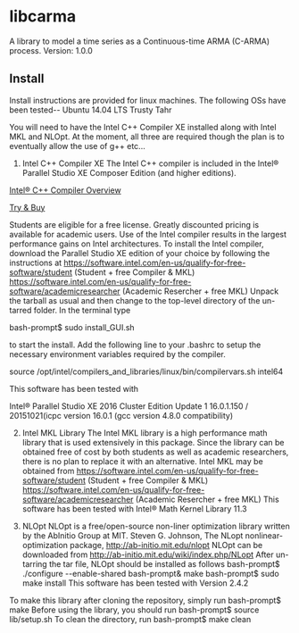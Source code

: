 # libcarma
A library to model a time series as a Continuous-time ARMA (C-ARMA) process.
Version: 1.0.0

Install
-------
Install instructions are provided for linux machines. The following OSs have been tested--
Ubuntu 14.04 LTS Trusty Tahr

You will need to have the Intel C++ Compiler XE installed along with Intel MKL and NLOpt. At the moment, all 
three are required though the plan is to eventually allow the use of g++ etc...

1. Intel C++ Compiler XE
The Intel C++ compiler is included in the Intel® Parallel Studio XE Composer Edition (and higher editions).

  [Intel® C++ Compiler Overview](https://software.intel.com/en-us/c-compilers/ipsxe)

  [Try & Buy](https://software.intel.com/en-us/intel-parallel-studio-xe/try-buy#buynow)

  Students are eligible for a free license. Greatly discounted pricing is available for academic users. Use of 
the Intel compiler results in the largest performance gains on Intel architectures. To install the Intel 
compiler, download the Parallel Studio XE edition of your choice by following the instructions at 
https://software.intel.com/en-us/qualify-for-free-software/student (Student + free Compiler & MKL)
https://software.intel.com/en-us/qualify-for-free-software/academicresearcher (Academic Resercher + free MKL)
Unpack the tarball as usual and then change to the top-level directory of the un-tarred folder. In the 
terminal type


bash-prompt$ sudo install_GUI.sh


to start the install. Add the following line to your .bashrc to setup the necessary environment variables 
required by the compiler.


source /opt/intel/compilers_and_libraries/linux/bin/compilervars.sh intel64


This software has been tested with


Intel® Parallel Studio XE 2016 Cluster Edition Update 1 16.0.1.150 / 20151021(icpc version 16.0.1 (gcc version 4.8.0 compatibility)

2. Intel MKL Library
The Intel MKL library is a high performance math library that is used extensively in this package. Since the 
library can be obtained free of cost by both students as well as academic researchers, there is no plan to 
replace it with an alternative. Intel MKL may be obtained from
https://software.intel.com/en-us/qualify-for-free-software/student (Student + free Compiler & MKL)
https://software.intel.com/en-us/qualify-for-free-software/academicresearcher (Academic Resercher + free MKL)
This software has been tested with
Intel® Math Kernel Library 11.3

3. NLOpt
NLOpt is a free/open-source non-liner optimization library written by the AbInitio Group at MIT.
Steven G. Johnson, The NLopt nonlinear-optimization package, http://ab-initio.mit.edu/nlopt 
NLOpt can be downloaded from 
http://ab-initio.mit.edu/wiki/index.php/NLopt
After un-tarring the tar file, NLOpt should be installed as follows
bash-prompt$ ./configure --enable-shared
bash-prompt& make
bash-prompt$ sudo make install
This software has been tested with
Version 2.4.2

To make this library after cloning the repository, simply run
bash-prompt$ make
Before using the library, you should run
bash-prompt$ source lib/setup.sh
To clean the directory, run 
bash-prompt$ make clean
